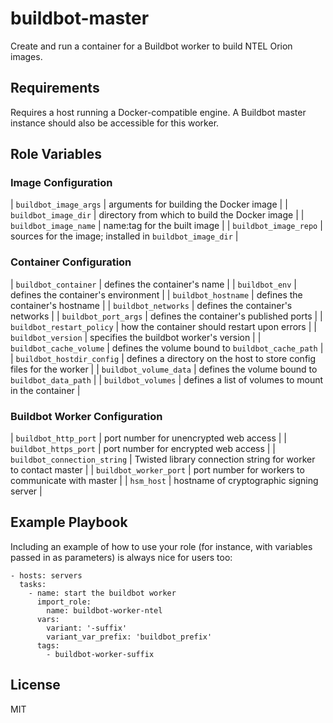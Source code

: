buildbot-master
=========

Create and run a container for a Buildbot worker to build NTEL Orion images.

Requirements
------------

Requires a host running a Docker-compatible engine. A Buildbot master instance
should also be accessible for this worker.

Role Variables
--------------

### Image Configuration
| `buildbot_image_args`        | arguments for building the Docker image                              |
| `buildbot_image_dir`         | directory from which to build the Docker image                       |
| `buildbot_image_name`        | name:tag for the built image                                         |
| `buildbot_image_repo`        | sources for the image; installed in `buildbot_image_dir`      |

### Container Configuration
| `buildbot_container`         | defines the container's name                                         |
| `buildbot_env`               | defines the container's environment                                  |
| `buildbot_hostname`          | defines the container's hostname                                     |
| `buildbot_networks`          | defines the container's networks                                     |
| `buildbot_port_args`         | defines the container's published ports                              |
| `buildbot_restart_policy`    | how the container should restart upon errors |
| `buildbot_version`           | specifies the buildbot worker's version                              |
| `buildbot_cache_volume`      | defines the volume bound to `buildbot_cache_path`             |
| `buildbot_hostdir_config`    | defines a directory on the host to store config files for the worker |
| `buildbot_volume_data`       | defines the volume bound to `buildbot_data_path`              |
| `buildbot_volumes`           | defines a list of volumes to mount in the container                  |

### Buildbot Worker Configuration
| `buildbot_http_port`         | port number for unencrypted web access |
| `buildbot_https_port`        | port number for encrypted web access |
| `buildbot_connection_string` | Twisted library connection string for worker to contact master       |
| `buildbot_worker_port`       | port number for workers to communicate with master |
| `hsm_host`                          | hostname of cryptographic signing server                             |

Example Playbook
----------------

Including an example of how to use your role (for instance, with variables
passed in as parameters) is always nice for users too:

    - hosts: servers
      tasks:
        - name: start the buildbot worker
          import_role:
            name: buildbot-worker-ntel
          vars:
            variant: '-suffix'
            variant_var_prefix: 'buildbot_prefix'
          tags:
            - buildbot-worker-suffix

License
-------

MIT
